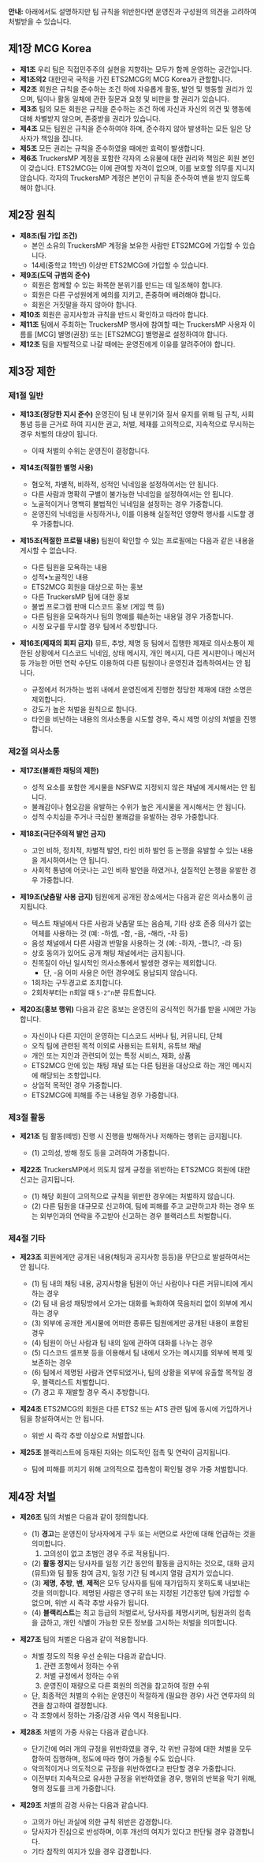 **안내:** 아래에서도 설명하지만 팀 규칙을 위반한다면 운영진과 구성원의 의견을 고려하여 처벌받을 수 있습니다. 

## 제1장 MCG Korea
* **제1조** 우리 팀은 직접민주주의 실현을 지향하는 모두가 함께 운영하는 공간입니다.
* **제1조의2** 대한민국 국적을 가진 ETS2MCG의 MCG Korea가 관할합니다.
* **제2조** 회원은 규칙을 준수하는 조건 하에 자유롭게 활동, 발언 및 행동할 권리가 있으며, 팀이나 활동 일체에 관한 질문과 요청 및 비판을 할 권리가 있습니다.
* **제3조** 팀의 모든 회원은 규칙을 준수하는 조건 하에 자신과 자신의 의견 및 행동에 대해 차별받지 않으며, 존중받을 권리가 있습니다.
* **제4조** 모든 팀원은 규칙을 준수하여야 하며, 준수하지 않아 발생하는 모든 일은 당사자가 책임을 집니다.
* **제5조** 모든 권리는 규칙을 준수하였을 때에만 효력이 발생합니다.
* **제6조** TruckersMP 계정을 포함한 각자의 소유물에 대한 권리와 책임은 회원 본인이 갖습니다. ETS2MCG는 이에 관여할 자격이 없으며, 이를 보호할 의무를 지니지 않습니다. 각자의 TruckersMP 계정은 본인이 규칙을 준수하여 밴을 받지 않도록 해야 합니다.

## 제2장 원칙
* **제8조(팀 가입 조건)**
  * 본인 소유의 TruckersMP 계정을 보유한 사람만 ETS2MCG에 가입할 수 있습니다.
  * 14세(중학교 1학년) 이상만 ETS2MCG에 가입할 수 있습니다.
* **제9조(도덕 규범의 준수)**
  * 회원은 함께할 수 있는 화목한 분위기를 만드는 데 일조해야 합니다.
  * 회원은 다른 구성원에게 예의를 지키고, 존중하며 배려해야 합니다.
  * 회원은 거짓말을 하지 않아야 합니다.
* **제10조** 회원은 공지사항과 규칙을 반드시 확인하고 따라야 합니다.
* **제11조** 팀에서 주최하는 TruckersMP 행사에 참여할 때는 TruckersMP 사용자 이름를 [MCG] 별명(권장) 또는 [ETS2MCG] 별명꼴로 설정하여야 합니다.
* **제12조** 팀을 자발적으로 나갈 때에는 운영진에게 이유를 알려주어야 합니다.

## 제3장 제한
### 제1절 일반
* **제13조(정당한 지시 준수)** 운영진이 팀 내 분위기와 질서 유지를 위해 팀 규칙, 사회 통념 등을 근거로 하여 지시한 권고, 처벌, 제재를 고의적으로, 지속적으로 무시하는 경우 처벌의 대상이 됩니다.
  * 이때 처벌의 수위는 운영진이 결정합니다.

* **제14조(적절한 별명 사용)**
  * 혐오적, 차별적, 비하적, 성적인 닉네임을 설정하여서는 안 됩니다.
  * 다른 사람과 명확히 구별이 불가능한 닉네임을 설정하여서는 안 됩니다.
  * 노골적이거나 명백히 불법적인 닉네임을 설정하는 경우 가중합니다.
  * 운영진의 닉네임을 사칭하거나, 이를 이용해 실질적인 영향력 행사를 시도할 경우 가중합니다.

* **제15조(적절한 프로필 내용)** 팀원이 확인할 수 있는 프로필에는 다음과 같은 내용을 게시할 수 없습니다.
  * 다른 팀원을 모욕하는 내용
  * 성적•노골적인 내용
  * ETS2MCG 회원을 대상으로 하는 홍보
  * 다른 TruckersMP 팀에 대한 홍보
  * 불법 프로그램 판매 디스코드 홍보 (게임 핵 등)
  * 다른 팀원을 모욕하거나 팀의 명예를 훼손하는 내용일 경우 가중합니다.
  * 시정 요구를 무시할 경우 팀에서 추방합니다.

* **제16조(제재의 회피 금지)** 뮤트, 추방, 제명 등 팀에서 집행한 제재로 의사소통이 제한된 상황에서 디스코드 닉네임, 상태 메시지, 개인 메시지, 다른 게시판이나 메신저 등 가능한 어떤 연락 수단도 이용하여 다른 팀원이나 운영진과 접촉하여서는 안 됩니다.
  * 규정에서 허가하는 범위 내에서 운영진에게 진행한 정당한 제재에 대한 소명은 제외합니다.
  * 강도가 높은 처벌을 원칙으로 합니다.
  * 타인을 비난하는 내용의 의사소통을 시도할 경우, 즉시 제명 이상의 처벌을 진행합니다.

### 제2절 의사소통
* **제17조(불쾌한 채팅의 제한)**
  * 성적 요소를 포함한 게시물을 NSFW로 지정되지 않은 채널에 게시해서는 안 됩니다.
  * 불쾌감이나 혐오감을 유발하는 수위가 높은 게시물을 게시해서는 안 됩니다.
  * 성적 수치심을 주거나 극심한 불쾌감을 유발하는 경우 가중합니다.

* **제18조(극단주의적 발언 금지)**
  * 고인 비하, 정치적, 차별적 발언, 타인 비하 발언 등 논쟁을 유발할 수 있는 내용을 게시하여서는 안 됩니다.
  * 사회적 통념에 어긋나는 고인 비하 발언을 하였거나, 실질적인 논쟁을 유발한 경우 가중합니다.

* **제19조(낮춤말 사용 금지)** 팀원에게 공개된 장소에서는 다음과 같은 의사소통이 금지됩니다.
  * 텍스트 채널에서 다른 사람과 낮춤말 또는 음슴체, 기타 상호 존중 의사가 없는 어체를 사용하는 것 (예: -하셈, -함, -음, -해라, -자 등)
  * 음성 채널에서 다른 사람과 반말을 사용하는 것 (예: -하자, -했니?, -라 등)
  * 상호 동의가 있어도 공개 채팅 채널에서는 금지됩니다.
  * 친목질이 아닌 일시적인 의사소통에서 발생한 경우는 제외합니다.
     * 단, -음 어미 사용은 어떤 경우에도 용납되지 않습니다. 
  * 1회차는 구두경고로 조치합니다.
  * 2회차부터는 n회일 때 `5⋅2^n`분 뮤트합니다.

* **제20조(홍보 행위)** 다음과 같은 홍보는 운영진의 공식적인 허가를 받을 시에만 가능합니다.
  * 자신이나 다른 지인이 운영하는 디스코드 서버나 팀, 커뮤니티, 단체
  * 오직 팀에 관련된 목적 이외로 사용되는 트위치, 유튜브 채널
  * 개인 또는 지인과 관련되어 있는 특정 서비스, 재화, 상품
  * ETS2MCG 안에 있는 채팅 채널 또는 다른 팀원을 대상으로 하는 개인 메시지에 해당되는 조항입니다.
  * 상업적 목적인 경우 가중합니다.
  * ETS2MCG에 피해를 주는 내용일 경우 가중합니다.

### 제3절 활동
* **제21조** 팀 활동(떼빙) 진행 시 진행을 방해하거나 저해하는 행위는 금지됩니다.
  * (1) 고의성, 방해 정도 등을 고려하여 가중합니다.

* **제22조** TruckersMP에서 의도치 않게 규정을 위반하는 ETS2MCG 회원에 대한 신고는 금지됩니다.
  * (1) 해당 회원이 고의적으로 규칙을 위반한 경우에는 처벌하지 않습니다.
  * (2) 다른 팀원을 대규모로 신고하여, 팀에 피해를 주고 교란하고자 하는 경우 또는 외부인과의 연락을 주고받아 신고하는 경우 블랙리스트 처벌합니다.

### 제4절 기타
* **제23조** 회원에게만 공개된 내용(채팅과 공지사항 등등)을 무단으로 발설하여서는 안 됩니다.
  * (1) 팀 내의 채팅 내용, 공지사항을 팀원이 아닌 사람이나 다른 커뮤니티에 게시하는 경우
  * (2) 팀 내 음성 채팅방에서 오가는 대화를 녹화하여 묵음처리 없이 외부에 게시하는 경우
  * (3) 외부에 공개한 게시물에 어떠한 종류든 팀원에게만 공개된 내용이 포함된 경우
  * (4) 팀원이 아닌 사람과 팀 내의 일에 관하여 대화를 나누는 경우
  * (5) 디스코드 셀프봇 등을 이용해서 팀 내에서 오가는 메시지를 외부에 복제 및 보존하는 경우
  * (6) 팀에서 제명된 사람과 연루되었거나, 팀의 상황을 외부에 유출할 목적일 경우, 블랙리스트 처벌합니다.
  * (7) 경고 후 재발할 경우 즉시 추방합니다.

* **제24조** ETS2MCG의 회원은 다른 ETS2 또는 ATS 관련 팀에 동시에 가입하거나 팀을 창설하여서는 안 됩니다.
  * 위반 시 즉각 추방 이상으로 처벌합니다.

* **제25조** 블랙리스트에 등재된 자와는 의도적인 접촉 및 연락이 금지됩니다.
  * 팀에 피해를 끼치기 위해 고의적으로 접촉함이 확인될 경우 가중 처벌합니다.

## 제4장 처벌
* **제26조** 팀의 처벌은 다음과 같이 정의합니다.
  * (1) **경고**는 운영진이 당사자에게 구두 또는 서면으로 사안에 대해 언급하는 것을 의미합니다.
     1. 고의성이 없고 초범인 경우 주로 적용됩니다.
  * (2) **활동 정지**는 당사자를 일정 기간 동안의 활동을 금지하는 것으로, 대화 금지(뮤트)와 팀 활동 참여 금지, 일정 기간 팀 메시지 열람 금지가 있습니다.
  * (3) **제명**, **추방**, **밴**, **제적**은 모두 당사자를 팀에 재가입하지 못하도록 내보내는 것을 의미합니다. 제명된 사람은 영구히 또는 지정된 기간동안 팀에 가입할 수 없으며, 위반 시 즉각 추방 사유가 됩니다.
  * (4) **블랙리스트**는 최고 등급의 처벌로서, 당사자를 제명시키며, 팀원과의 접촉을 금하고, 개인 식별이 가능한 모든 정보를 고시하는 처벌을 의미합니다.

* **제27조** 팀의 처벌은 다음과 같이 적용합니다.
  * 처벌 정도의 적용 우선 순위는 다음과 같습니다.
     1. 관련 조항에서 정하는 수위
     2. 처벌 규정에서 정하는 수위
     3. 운영진이 재량으로 다른 회원의 의견을 참고하여 정한 수위
  * 단, 최종적인 처벌의 수위는 운영진이 적절하게 (필요한 경우) 사건 연루자의 의견을 참고하여 결정합니다.
  * 각 조항에서 정하는 가중/감경 사유 역시 적용됩니다.

* **제28조** 처벌의 가중 사유는 다음과 같습니다.
  * 단기간에 여러 개의 규정을 위반하였을 경우, 각 위반 규정에 대한 처벌을 모두 합하여 집행하며, 정도에 따라 형이 가중될 수도 있습니다.
  * 악의적이거나 의도적으로 규정을 위반하였다고 판단할 경우 가중합니다.
  * 이전부터 지속적으로 유사한 규정을 위반하였을 경우, 행위의 반복을 막기 위해, 형의 정도를 크게 가중합니다.

* **제29조** 처벌의 감경 사유는 다음과 같습니다.
  * 고의가 아닌 과실에 의한 규칙 위반은 감경합니다.
  * 당사자가 진심으로 반성하며, 이후 개선의 여지가 있다고 판단될 경우 감경합니다.
  * 기타 참작의 여지가 있을 경우 감경합니다.
